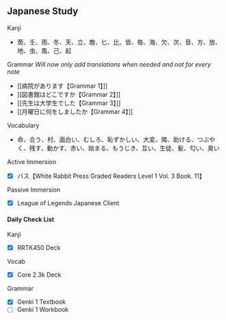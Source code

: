 ## Japanese Study

Kanji
- 啇、壬、雨、冬、天、立、敵、匕、比、皆、毎、海、欠、次、音、方、放、地、虫、風、己、起

Grammar
*Will now only add translations when needed and not for every note*
- [[病院があります【Grammar 1】]]
- [[図書館はどこですか【Grammar 2】]]
- [[先生は大学生でした【Grammar 3】]]
- [[月曜日に何をしましたか【Grammar 4】]]

Vocabulary
- 命、合う、村、面白い、むしろ、恥ずかしい、大変、隣、助ける、つぶやく、残す、動かす、赤い、始まる、もうじき、互い、生徒、髪、匂い、臭い

Active Immersion
- [x]  バス【White Rabbit Press Graded Readers Level 1 Vol. 3 Book. 11】

Passive Immersion
- [x] League of Legends Japanese Client

#### Daily Check List
Kanji
- [x] RRTK450 Deck

Vocab
- [x] Core 2.3k Deck

Grammar
- [x] Genki 1 Textbook
- [ ] Genki 1 Workbook